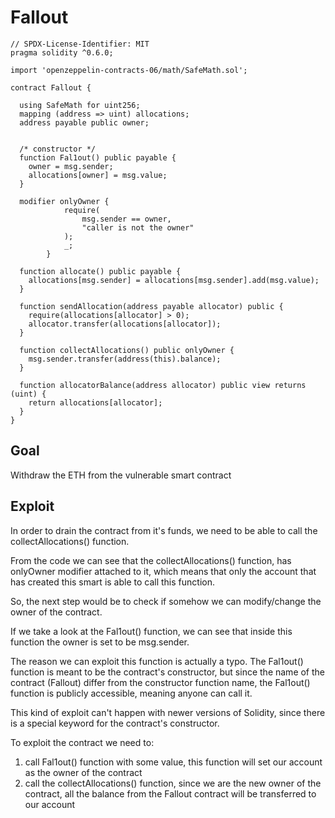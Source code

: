 # Fallout

```
// SPDX-License-Identifier: MIT
pragma solidity ^0.6.0;

import 'openzeppelin-contracts-06/math/SafeMath.sol';

contract Fallout {
  
  using SafeMath for uint256;
  mapping (address => uint) allocations;
  address payable public owner;


  /* constructor */
  function Fal1out() public payable {
    owner = msg.sender;
    allocations[owner] = msg.value;
  }

  modifier onlyOwner {
	        require(
	            msg.sender == owner,
	            "caller is not the owner"
	        );
	        _;
	    }

  function allocate() public payable {
    allocations[msg.sender] = allocations[msg.sender].add(msg.value);
  }

  function sendAllocation(address payable allocator) public {
    require(allocations[allocator] > 0);
    allocator.transfer(allocations[allocator]);
  }

  function collectAllocations() public onlyOwner {
    msg.sender.transfer(address(this).balance);
  }

  function allocatorBalance(address allocator) public view returns (uint) {
    return allocations[allocator];
  }
}
```

## Goal

Withdraw the ETH from the vulnerable smart contract

## Exploit

In order to drain the contract from it's funds, we need to be able to call the collectAllocations() function.

From the code we can see that the collectAllocations() function, has onlyOwner modifier attached to it, which means that only the account that has created this smart
is able to call this function.

So, the next step would be to check if somehow we can modify/change the owner of the contract.

If we take a look at the Fal1out() function, we can see that inside this function the owner is set to be msg.sender.

The reason we can exploit this function is actually a typo. The Fal1out() function is meant to be the contract's constructor, but since the name of the contract (Fallout)
differ from the constructor function name, the Fal1out() function is publicly accessible, meaning anyone can call it.

This kind of exploit can't happen with newer versions of Solidity, since there is a special keyword for the contract's constructor.

To exploit the contract we need to:

1. call Fal1out() function with some value, this function will set our account as the owner of the contract
2. call the collectAllocations() function, since we are the new owner of the contract, all the balance from the Fallout contract will be transferred to our account